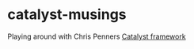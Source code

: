 # catalyst-musings
Playing around with Chris Penners [Catalyst framework](https://github.com/ChrisPenner/catalyst)
